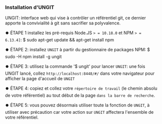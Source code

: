 ### Installation d'UNGIT

UNGIT: interface web qui vise à contrôler un référentiel git, ce dernier apporte la convivialité à git sans sacrifier sa polyvalence.

  ⏺️ ÉTAPE 1 installez les pré-requis Node.JS `> = 10.18.0` et NPM `> = 6.13.4]`:
        $ sudo apt-get update && apt-get install npm
 
  ⏺️ ÉTAPE 2: installez `UNGIT` à partir du gestionnaire de packages NPM:
        $ sudo -H npm install -g ungit 
 
  ⏺️ ÉTAPE 3: utilisez la commande '$ ungit' pour lancer `UNGIT`:
        une fois UNGIT lancé, collez `http://localhost:8448/#/` dans votre navigateur pour afficher la page d'accueil de `UNGIT` 
 
  ⏺️ ÉTAPE 4: copiez et collez votre `répertoire de travail` (le chemin absolu de votre référentiel) au tout début de la page `dans la barre de recherche`.
 
  ⏺️ ÉTAPE 5: vous pouvez désormais utiliser toute la fonction de `UNGIT`, à utiliser avec précaution car votre action sur `UNGIT` affectera l'ensemble de votre référentiel.
